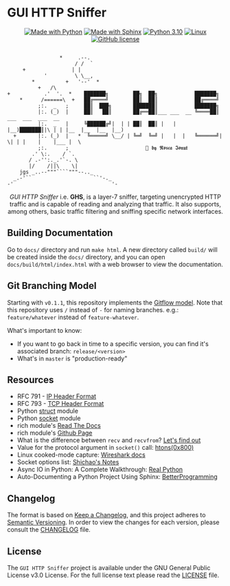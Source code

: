 # GUI HTTP Sniffer

<p align="center">
  <a href="https://www.python.org/"><img src="https://img.shields.io/badge/Made%20with-Python-1f425f.svg" alt="Made with Python"></a>
  <a href="https://www.sphinx-doc.org/"><img src="https://img.shields.io/badge/Made%20with-Sphinx-1f425f.svg" alt="Made with Sphinx"></a>
  <a href="https://www.python.org/downloads/release/python-3101/"><img src="https://img.shields.io/badge/python-3.10-blue.svg" alt="Python 3.10"></a>
  <a href="https://linux.org/pages/download/"><img src="https://svgshare.com/i/Zhy.svg" alt="Linux"></a>
  <a href="https://opensource.org/licenses/GPL-3.0/"><img src="https://img.shields.io/badge/License-GPLv3-blue.svg" alt="GitHub license"></a>
</p>


```

                 *     .--.
                      / /  `
     +               | |
            '         \ \__,
        *          +   '--'  *
          +   /\
+           .'  '.  *    ███████╗        ██╗  ██╗            ███████╗
    *      /======\  +   ██╔════╝        ██║  ██║            ██╔════╝
          ;:.  _   ;     ██║  ███╗       ███████║            ███████╗
          |:. (_)  |     ██║   ██║       ██╔══██║___ ___  __ ╚════██║        ___  ___  ___  __ 
          |:.  _   |     ╚██████╔╝|  | | ██║  ██║ |   |  |__)███████║|\ | | |__  |__  |__  |__)
  +       |:. (_)  |   *  ╚═════╝ \__/ | ╚═╝  ╚═╝ |   |  |   ╚══════╝| \| | |    |    |___ |  \
          ;:.      ;                         🌠 𝖇𝖞 𝕽𝖔𝖘𝖈𝖆 𝕴𝖔𝖓𝖚𝖙
        .' \:.    / `.
       / .-'':._.'`-. \
       |/    /||\    \|
    jgs _..--"""````"""--.._
  _.-'``                    ``'-._
-'                                '-

```

<p align="center">
<i>GUI HTTP Sniffer</i> i.e. <b>GHS</b>, is a layer-7 sniffer, targeting
unencrypted HTTP traffic and is capable of reading and analyzing
that traffic. It also supports, among others, basic traffic filtering and 
sniffing specific network interfaces.
</p>

## Building Documentation
Go to `docs/` directory and run `make html`. A new directory called `build/`
will be created inside the `docs/` directory, and you can open 
`docs/build/html/index.html` with a web browser to view the documentation.

## Git Branching Model
Starting with `v0.1.1`, this repository implements the 
[Gitflow model](https://nvie.com/posts/a-successful-git-branching-model/).
Note that this repository uses `/` instead of `-` for naming branches. 
e.g.: `feature/whatever` instead of `feature-whatever`.

What's important to know:
- If you want to go back in time to a specific version, you can find it's
associated branch: `release/<version>`
- What's in `master` is "production-ready"

## Resources
- RFC 791 - [IP Header Format](https://datatracker.ietf.org/doc/html/rfc791#section-3.1)
- RFC 793 - [TCP Header Format](https://datatracker.ietf.org/doc/html/rfc793#section-3.1)
- Python [struct](https://docs.python.org/3/library/struct.html) module
- Python [socket](https://docs.python.org/3/library/socket.html) module
- rich module's [Read The Docs](https://rich.readthedocs.io/en/stable/)
- rich module's [Github Page](https://github.com/willmcgugan/rich)
- What is the difference between `recv` and `recvfrom`? [Let's find out](https://forums.codeguru.com/showthread.php?218423-What-is-the-difference-between-recv-and-recvfrom)
- Value for the protocol argument in `socket()` call: [htons(0x800)](https://stackoverflow.com/a/46224239)
- Linux cooked-mode capture: [Wireshark docs](https://wiki.wireshark.org/SLL)
- Socket options list: [Shichao's Notes](https://notes.shichao.io/unp/ch7/)
- Async IO in Python: A Complete Walkthrough: [Real Python](https://realpython.com/async-io-python/)
- Auto-Documenting a Python Project Using Sphinx: [BetterProgramming](https://betterprogramming.pub/auto-documenting-a-python-project-using-sphinx-8878f9ddc6e9)

## Changelog
The format is based on [Keep a Changelog](https://keepachangelog.com/en/1.0.0/),
and this project adheres to [Semantic Versioning](https://semver.org/spec/v2.0.0.html). In order to view the
changes for each version, please consult the [CHANGELOG](CHANGELOG.md) file.

## License
The `GUI HTTP Sniffer` project is available under the GNU General Public License v3.0 License.
For the full license text please read the [LICENSE](LICENSE) file.
